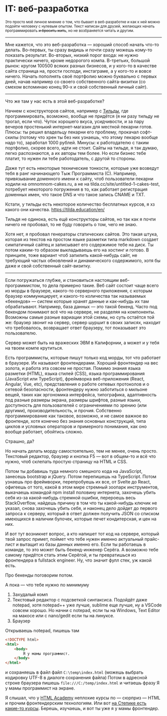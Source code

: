 # IT: веб-разработка

<sub>Это просто моё личное мнение о том, что бывает в веб-разработке и как к ней можно подойти человеку с нулевым опытом. Текст написан для друзей, желающих начать программировать ~~и бросить жить~~, но не возбраняется читать и другим.</sub>

----

Мне кажется, что это веб-разработка — хороший способ начать что-то делать. Во-первых, ты сразу видишь и почти сразу можешь кому-то показать результат. Во-вторых, низкий порог входа: не нужно практически ничего, кроме недорогого компа. В-третьих, большой рынок: кругом 100500 всяких разных бизнесов, и у кого-то в качестве сайта страница на, прости господи, инстаграме, а у кого-то и вовсе ничего. Начать пополнять своё портфолио можно буквально с первых дней, начав например со своего собственного сайта-визитки (со смехом вспоминаю конец 90-х и свой собственный личный сайт).

----

Что же там у нас есть в этой веб-разработке?

Начнем с конструкторов сайтов, например с [Тильды](https://tilda.cc), где программировать, возможно, вообще не придётся (я ни разу тильду не трогал, если что). Чуток хорошего вкуса, усидчивости, и за пару вечеров простенький интернет-магазин для местной пекарни готов. Плюсы: ты решил владельцу пекарни его проблему, прокачал софт-скилы (потому что хрен ты без них узнаешь, что этому пекарю вообще надо то), заработал 1000 рублей. Минусы: к работодателю с таким портфолио, скорее всего, идти не стоит. Сайты на тильде, я так думаю, легко распознаются, а их авторы тем более. Но если бизнес тебе платит, то нужен ли тебе работодатель, с другой то стороны.

Даже тут есть некоторые технические тонкости, которые уже возведут тебя в ранг начинающего Тыж Программиста (С). Например, привязывание доменного имени к сайту, чтоб пользователи пекарни ходили на omnomnom-cakes.ru, а не на tilda.cc/site/untitled-1-cakes-test, потребует некоторого погружения в то, как работает регистрация доменных имен, что такое DNS и что такое запись CNAME и TXT.

Кстати, у тильды есть некоторое количество бесплатных курсов, я хз какого они качества. https://tilda.education/en/

Тильдя не одинока, есть ещё конструкторы сайтов, но так как я почти ничего не пробовал, то не буду говорить о том, чего не знаю.

Хотя нет, я пробовал генераторы статических сайтов. Это такая штука, которая из текстов на простом языке разметки типа markdown создает симпатичный сайтец и записывает его содержимое тебе на диск. Ты потом каким-то образом выкладываешь его на хостинг и готово. В принципе, тоже вариант чтоб запилить какой-нибудь сайт, не требующий частых обновлений и динамического содержимого, хотя бы даже и свой собственный сайт-визитку.

----

Если погружаться глубже, и становиться настоящим веб-программистом, то дела примерно такие. Веб сайт состоит чаще всего из морды в браузере, какого-то серверного приложения, с которым браузер коммуницирует, и какого-то количества так называемых «бекендов» — систем которые хранят данные и как-нибудь их там обрабатывают. Например, база данных — это такой бекенд. Часто под бекендом понимают всё что на сервере, не разделяя на компоненты. Возможны самые разные вариации этой схемы, но суть остаётся той же: браузер звонит на сервер, сервер шуршит в своих записях, находит что требовалось, возвращает ответ браузеру, тот показывает это пользователю.

Сервер может быть на вражеских ЭВМ в Калифорнии, а может и у тебя на твоем компе крутиться.

Есть программисты, которые пишут только код морды, тот что работает в браузере. Их называют фронтендерами. Хороший фронтендер на вес золота, и работа эта совсем не простая. Помимо знания языка разметки (HTML), языка стилей (CSS), языка программирования (JavaScript или TypeScript), фреймворка веб-приложения (React, Angular, Vue, etc), представления о работе сетевых протоколов и о сетевой безопасности, фронтендеру нужно заботиться о мильоне вещей, таких как эргономика интерфейса, типографика, адаптивность под разные размеры экрана, размеры шрифтов, разные языки, доступность для пользователей с ограничениями по зрению (или другими), производительность, и прочия. Собственно программирование как таковое, возможно, и не самое важное во фронтенде, хотя конечно без знания основных конструкций, типа циклов и условных операторов и примерного понимания, как оно вообще работает, обойтись сложно.

Страшно, да?

Но начать делать морду самостоятельно, тем не менее, очень просто. Текстовый редактор, браузер и кнопка F5 — вот в общем-то и всё что нужно, чтоб склепать простую страницу на HTML и CSS.

Потом ты добавишь туда немного смешного кода на JavaScript, занесешь bootstrap и jQuery. Потом перепишешь на TypeScript. Потом узнаешь про фреймворки, перепробуешь их все, от Svelte до React, офигеешь от того, какой в этом мире стремный зоопарк инструментов, выкачаешь командой npm install половину интернета, захочешь убить себя из-за какой-нибудь стремной ошибки, перероешь весь StackOverflow, найдешь причину в том что ты какой-нибудь ключик не указал, снова захочешь убить себя, и наконец дело дойдет до первого запроса к серверу, который в ответ должен получить JSON со списком имеющихся в наличии булочек, которые печет кондитерская, и цен на них.

И вот тут возникнет вопрос, а кто напишет тот код на сервере, который твой запрос примет, поймет что тебе нужен именно актуальный прайс-лист и вытащит из базы данных именно его. Если ты работаешь в команде, то это может быть бекенд-инженер Серёга. А возможно тебе самому придётся стать этим Серёгой, и ты превратишься из фронтендера в fullstack engineer. Ну, что значит фулл стек, уж какой есть.

Про бекенды поговорим потом.

А пока — что тебе нужно по минимуму

1. Захудалый комп
1. Текстовый редактор с подсветкой синтаксиса. Подойдёт даже notepad, хотя notepad++ уже лучше, sublime еще лучше, ну а VSCode совсем хорошо. Но начни с notepad, если ты на Windows, Text Editor на макосе или с nano/gedit если ты на линуксе.
1. Браузер

Открываешь notepad, пишешь там

```html
<!DOCTYPE html>
<html>
    <body>
        Я у мамы программист.
    </body>
</html> 
```
и сохраняешь в файл файл `C:\temp\index.html` (можешь выбрать кодировку UTF-8 в диалоге сохранения файла)
Потом в адресной строке браузера пишешь `file:///C:/temp/index.html` и читаешь фразу Я у мамы программист на экране.

Я слышал, что у [HTML Academy](https://htmlacademy.ru) неплохие курсы по — сюрприз — HTML и прочим фронтендерским технологиям. Или вот [на Степике есть какие-то курсы](https://stepik.org/course/38218/promo). Берешь, изучаешь, и вот ты уже я у мамы фронтендер.
